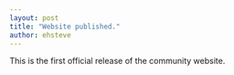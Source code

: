 ```yaml
---
layout: post
title: "Website published."
author: ehsteve
---
```

This is the first official release of the community website.
